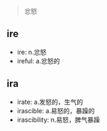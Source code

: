 > 忿怒

## ire

- ire: n.忿怒
- ireful: a.忿怒的

## ira

- irate: a.发怒的，生气的
- irascible: a.易怒的，暴躁的
- irascibility: n.易怒，脾气暴躁